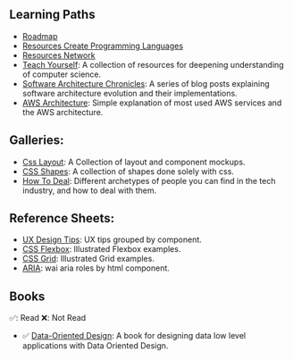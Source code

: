 

## Learning Paths
- [Roadmap](https://roadmap.sh)
- [Resources Create Programming Languages](https://tomassetti.me/resources-create-programming-languages/)
- [Resources Network](https://betterprogramming.pub/developers-need-to-learn-basic-network-engineering-c67767969cd5)
- [Teach Yourself](https://teachyourselfcs.com/): A collection of resources for deepening understanding of computer science.
- [Software Architecture Chronicles](https://herbertograca.com/2017/07/03/the-software-architecture-chronicles/): A series of blog posts explaining software architecture evolution and their implementations.
- [AWS Architecture](https://mindmajix.com/aws-architecture): Simple explanation of most used AWS services and the AWS architecture.

## Galleries:
- [Css Layout](https://csslayout.io/patterns): A Collection of layout and component mockups.
- [CSS Shapes](https://sharkcoder.com/visual/shapes): A collection of shapes done solely with css.
- [How To Deal](https://www.howtodeal.dev): Different archetypes of people you can find in the tech industry, and how to deal with them.

## Reference Sheets:
- [UX Design Tips](https://www.intechnic.com/blog/100-ux-design-pro-tips-from-user-experience-master/): UX tips grouped by component.
- [CSS Flexbox](https://css-tricks.com/snippets/css/a-guide-to-flexbox/): Illustrated Flexbox examples.
- [CSS Grid](https://css-tricks.com/snippets/css/complete-guide-grid/): Illustrated Grid examples.
- [ARIA](https://www.w3.org/TR/wai-aria-1.2/): wai aria roles by html component.

## Books
✅: Read
❌: Not Read

- ✅ [Data-Oriented Design](https://www.dataorienteddesign.com/dodbook/): A book for designing data low level applications with Data Oriented Design.
